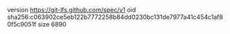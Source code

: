 version https://git-lfs.github.com/spec/v1
oid sha256:c063902ce5eb122b7772258b84dd0230bc131de7977a41c454c1af80f5c9051f
size 6890
